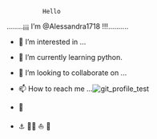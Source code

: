 

              Hello
........¡¡¡ I’m @Alessandra1718 !!!..........


- 👀 I’m interested in ...
- 🌱 I’m currently learning python. 
- 💞️ I’m looking to collaborate on ...
- 📫 How to reach me ...![git_profile_test](https://user-images.githubusercontent.com/92768931/173244603-110bffa1-d5b6-422e-9777-c181d757c8e0.png)

- 🐔
- ⚓ 🏴‍☠️ ⛵ 🌊


<!---
Alessandra1718/Alessandra1718 is a ✨ special ✨ repository because its `README.md` (this file) appears on your GitHub profile.
You can click the Preview link to take a look at your changes.
--->
